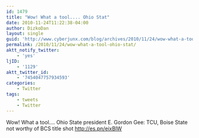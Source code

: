 ```yaml
---
id: 1479
title: "Wow! What a tool.... Ohio Stat"
date: 2010-11-24T11:22:38-04:00
author: DizkoDan
layout: single
guid: 'http://www.cyberjunx.com/blog/archives/2010/11/24/wow-what-a-tool-ohio-stat/'
permalink: /2010/11/24/wow-what-a-tool-ohio-stat/
aktt_notify_twitter:
    - 'yes'
ljID:
    - '1129'
aktt_twitter_id:
    - '7454047757934593'
categories:
    - Twitter
tags:
    - tweets
    - Twitter
---
```


Wow! What a tool…. Ohio State president E. Gordon Gee: TCU, Boise State not worthy of BCS title shot <http://es.pn/eixBlW>
